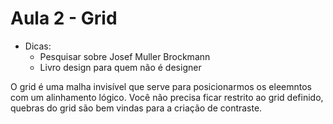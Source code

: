# Aula 2 - Grid

- Dicas: 
  - Pesquisar sobre Josef Muller Brockmann
  - Livro design para quem não é designer

O grid é uma malha invisível que serve para posicionarmos os eleemntos com um alinhamento lógico. Você não precisa ficar restrito ao grid definido, quebras do grid são bem vindas para a criação de contraste.

